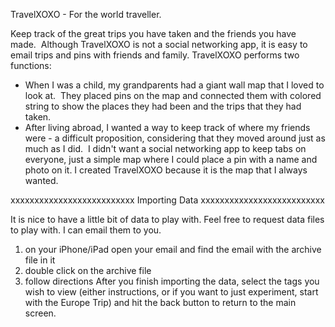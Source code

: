 
TravelXOXO - For the world traveller. 

Keep track of the great trips you have taken and the friends you have made.   Although TravelXOXO is not a social networking app, it is easy to email trips and pins with friends and family.  TravelXOXO performs two functions:
- When I was a child, my grandparents had a giant wall map that I loved to look at.  They placed pins on the map and connected them with colored string to show the places they had been and the trips that they had taken.  
- After living abroad, I wanted a way to keep track of where my friends were - a difficult proposition, considering that they moved around just as much as I did.  I didn't want a social networking app to keep tabs on everyone, just a simple map where I could place a pin with a name and photo on it.
I created TravelXOXO because it is the map that I always wanted.  


xxxxxxxxxxxxxxxxxxxxxxxxxx
Importing Data
xxxxxxxxxxxxxxxxxxxxxxxxxx

It is nice to have a little bit of data to play with.  Feel free to request data files to play with.  I can email them to you.
1) on your iPhone/iPad open your email and find the email with the archive file in it
2) double click on the archive file
3) follow directions
After you finish importing the data, select the tags you wish to view (either instructions, or if you want to just experiment, start with the Europe Trip) and hit the back button to return to the main screen.  

